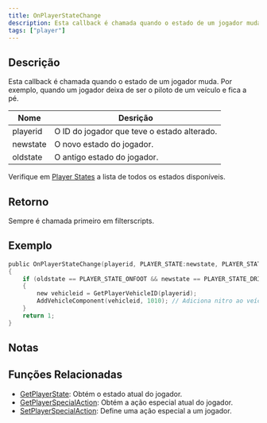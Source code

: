 ```yaml
---
title: OnPlayerStateChange
description: Esta callback é chamada quando o estado de um jogador muda.
tags: ["player"]
---
```


## Descrição

Esta callback é chamada quando o estado de um jogador muda. Por exemplo, quando um jogador deixa de ser o piloto de um veículo e fica a pé.

| Nome     | Desrição                              |
| -------- | ---------------------------------------- |
| playerid | O ID do jogador que teve o estado alterado. |
| newstate | O novo estado do jogador.                  |
| oldstate | O antigo estado do jogador.             |

Verifique em [Player States](../resources/playerstates) a lista de todos os estados disponíveis.

## Retorno

Sempre é chamada primeiro em filterscripts.

## Exemplo

```c
public OnPlayerStateChange(playerid, PLAYER_STATE:newstate, PLAYER_STATE:oldstate)
{
    if (oldstate == PLAYER_STATE_ONFOOT && newstate == PLAYER_STATE_DRIVER) // Jogador entrou no veículo como piloto
    {
        new vehicleid = GetPlayerVehicleID(playerid);
        AddVehicleComponent(vehicleid, 1010); // Adiciona nitro ao veículo
    }
    return 1;
}
```

## Notas

<TipNPCCallbacksPT />

## Funções Relacionadas

- [GetPlayerState](../functions/GetPlayerState): Obtém o estado atual do jogador.
- [GetPlayerSpecialAction](../functions/GetPlayerSpecialAction): Obtém a ação especial atual do jogador.
- [SetPlayerSpecialAction](../functions/SetPlayerSpecialAction): Define uma ação especial a um jogador.
